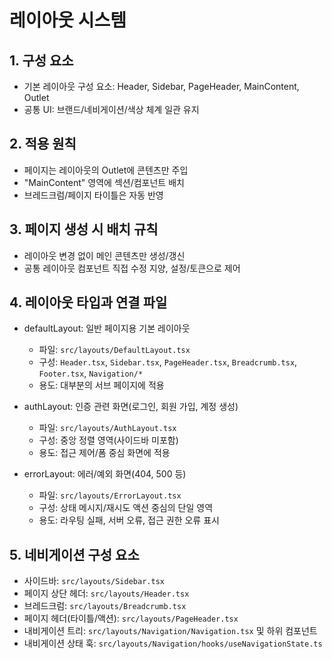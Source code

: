 # 레이아웃 시스템


## 1. 구성 요소

- 기본 레이아웃 구성 요소: Header, Sidebar, PageHeader, MainContent, Outlet
- 공통 UI: 브랜드/네비게이션/색상 체계 일관 유지


## 2. 적용 원칙

- 페이지는 레이아웃의 Outlet에 콘텐츠만 주입
- "MainContent" 영역에 섹션/컴포넌트 배치
- 브레드크럼/페이지 타이틀은 자동 반영


## 3. 페이지 생성 시 배치 규칙

- 레이아웃 변경 없이 메인 콘텐츠만 생성/갱신
- 공통 레이아웃 컴포넌트 직접 수정 지양, 설정/토큰으로 제어


## 4. 레이아웃 타입과 연결 파일

- defaultLayout: 일반 페이지용 기본 레이아웃
  - 파일: `src/layouts/DefaultLayout.tsx`
  - 구성: `Header.tsx`, `Sidebar.tsx`, `PageHeader.tsx`, `Breadcrumb.tsx`, `Footer.tsx`, `Navigation/*`
  - 용도: 대부분의 서브 페이지에 적용

- authLayout: 인증 관련 화면(로그인, 회원 가입, 계정 생성)
  - 파일: `src/layouts/AuthLayout.tsx`
  - 구성: 중앙 정렬 영역(사이드바 미포함)
  - 용도: 접근 제어/폼 중심 화면에 적용

- errorLayout: 에러/예외 화면(404, 500 등)
  - 파일: `src/layouts/ErrorLayout.tsx`
  - 구성: 상태 메시지/재시도 액션 중심의 단일 영역
  - 용도: 라우팅 실패, 서버 오류, 접근 권한 오류 표시


## 5. 네비게이션 구성 요소

- 사이드바: `src/layouts/Sidebar.tsx`
- 페이지 상단 헤더: `src/layouts/Header.tsx`
- 브레드크럼: `src/layouts/Breadcrumb.tsx`
- 페이지 헤더(타이틀/액션): `src/layouts/PageHeader.tsx`
- 내비게이션 트리: `src/layouts/Navigation/Navigation.tsx` 및 하위 컴포넌트
- 내비게이션 상태 훅: `src/layouts/Navigation/hooks/useNavigationState.ts`
